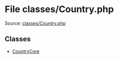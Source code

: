 File classes/Country.php
=========

Source: [classes/Country.php](https://github.com/PrestaShop/PrestaShop/blob/1.5.4.1/classes/Country.php)


Classes
-------

* [CountryCore](class.CountryCore.md)

